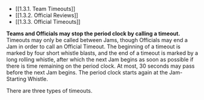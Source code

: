 - [[1.3.1. Team Timeouts]]
- [[1.3.2. Official Reviews]]
- [[1.3.3. Official Timeouts]]

**Teams and Officials may stop the period clock by calling a timeout.** Timeouts may only be called between Jams, though Officials may end a Jam in order to call an Official Timeout. The beginning of a timeout is marked by four short whistle blasts, and the end of a timeout is marked by a long rolling whistle, after which the next Jam begins as soon as possible if there is time remaining on the period clock. At most, 30 seconds may pass before the next Jam begins. The period clock starts again at the Jam-Starting Whistle.

There are three types of timeouts.